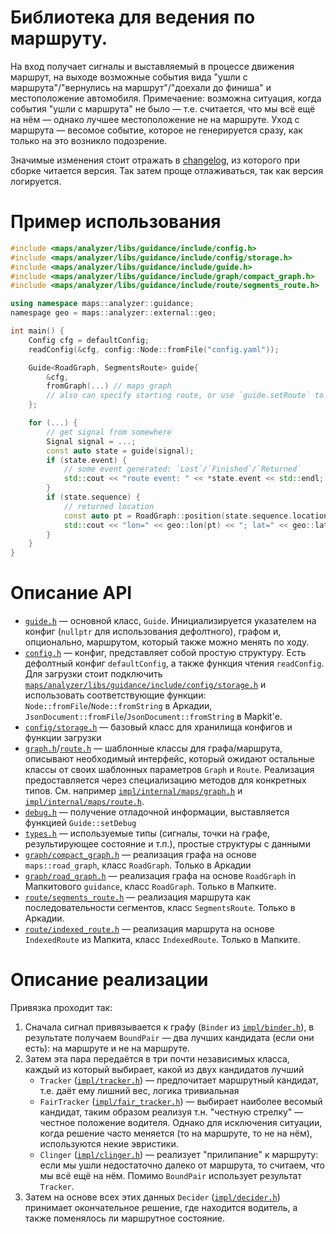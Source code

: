 Библиотека для ведения по маршруту.
===

На вход получает сигналы и выставляемый в процессе движения маршрут, на выходе возможные события вида "ушли с маршрута"/"вернулись на маршрут"/"доехали до финиша" и местоположение автомобиля.
Примечаение: возможна ситуация, когда события "ушли с маршрута" не было — т.е. считается, что мы всё ещё на нём — однако лучшее местоположение не на маршруте. Уход с маршрута — весомое событие, которое не генерируется сразу, как только на это возникло подозрение.

Значимые изменения стоит отражать в [changelog](changelog), из которого при сборке читается версия. Так затем проще отлаживаться, так как версия логируется.

Пример использования
===
```cpp
#include <maps/analyzer/libs/guidance/include/config.h>
#include <maps/analyzer/libs/guidance/include/config/storage.h>
#include <maps/analyzer/libs/guidance/include/guide.h>
#include <maps/analyzer/libs/guidance/include/graph/compact_graph.h>
#include <maps/analyzer/libs/guidance/include/route/segments_route.h>

using namespace maps::analyzer::guidance;
namespage geo = maps::analyzer::external::geo;

int main() {
    Config cfg = defaultConfig;
    readConfig(&cfg, config::Node::fromFile("config.yaml"));

    Guide<RoadGraph, SegmentsRoute> guide{
        &cfg,
        fromGraph(...) // maps graph
        // also can specify starting route, or use `guide.setRoute` to update route
    };

    for (...) {
        // get signal from somewhere
        Signal signal = ...;
        const auto state = guide(signal);
        if (state.event) {
            // some event generated: `Lost`/`Finished`/`Returned`
            std::cout << "route event: " << *state.event << std::endl;
        }
        if (state.sequence) {
            // returned location
            const auto pt = RoadGraph::position(state.sequence.location.graphPoint);
            std::cout << "lon=" << geo::lon(pt) << "; lat=" << geo::lat(pt) << std::endl;
        }
    }
}
```

Описание API
===

- [`guide.h`](include/guide.h) — основной класс, `Guide`. Инициализируется указателем на конфиг (`nullptr` для использования дефолтного), графом и, опционально, маршрутом, который также можно менять по ходу.
- [`config.h`](include/config.h) — конфиг, представляет собой простую структуру. Есть дефолтный конфиг `defaultConfig`, а также функция чтения `readConfig`. Для загрузки стоит подключить [`maps/analyzer/libs/guidance/include/config/storage.h`](include/config/storage.h) и использовать соответствующие функции: `Node::fromFile`/`Node::fromString` в Аркадии, `JsonDocument::fromFile`/`JsonDocument::fromString` в Mapkit'е.
- [`config/storage.h`](include/config/storage.h) — базовый класс для хранилища конфигов и функции загрузки
- [`graph.h`](include/graph.h)/[`route.h`](include/route.h) — шаблонные классы для графа/маршрута, описывают необходимый интерфейс, который ожидают остальные классы от своих шаблонных параметров `Graph` и `Route`. Реализация предоставляется через специализацию методов для конкретных типов. См. например [`impl/internal/maps/graph.h`](impl/internal/maps/graph.h) и [`impl/internal/maps/route.h`](impl/internal/maps/route.h).
- [`debug.h`](include/debug.h) — получение отладочной информации, выставляется функцией `Guide::setDebug`
- [`types.h`](include/types.h) — используемые типы (сигналы, точки на графе, результирующее состояние и т.п.), простые структуры с данными
- [`graph/compact_graph.h`](include/graph/compact_graph.h) — реализация графа на основе `maps::road_graph`, класс `RoadGraph`. Только в Аркадии
- [`graph/road_graph.h`](include/graph/road_graph.h) — реализация графа на основе `RoadGraph` in Мапкитового `guidance`, класс `RoadGraph`. Только в Мапките.
- [`route/segments_route.h`](include/route/segments_route.h) — реализация маршрута как последовательности сегментов, класс `SegmentsRoute`. Только в Аркадии.
- [`route/indexed_route.h`](include/route/indexed_route.h) — реализация маршрута на основе `IndexedRoute` из Мапкита, класс `IndexedRoute`. Только в Мапките.

Описание реализации
===

Привязка проходит так:
1. Сначала сигнал привязывается к графу (`Binder` из [`impl/binder.h`](impl/binder.h)), в результате получаем `BoundPair` — два лучших кандидата (если они есть): на маршруте и не на маршруте.
2. Затем эта пара передаётся в три почти независимых класса, каждый из который выбирает, какой из двух кандидатов лучший
    * `Tracker` ([`impl/tracker.h`](impl/tracker.h)) — предпочитает маршрутный кандидат, т.е. даёт ему лишний вес, логика тривиальная
    * `FairTracker` ([`impl/fair_tracker.h`](impl/fair_tracker.h)) — выбирает наиболее весомый кандидат, таким образом реализуя т.н. "честную стрелку" — честное положение водителя. Однако для исключения ситуации, когда решение часто меняется (то на маршруте, то не на нём), используются некие эвристики.
    * `Clinger` ([`impl/clinger.h`](impl/clinger.h)) — реализует "прилипание" к маршруту: если мы ушли недостаточно далеко от маршрута, то считаем, что мы всё ещё на нём. Помимо `BoundPair` использует результат `Tracker`.
3. Затем на основе всех этих данных `Decider` ([`impl/decider.h`](impl/decider.h)) принимает окончательное решение, где находится водитель, а также поменялось ли маршрутное состояние.

